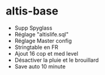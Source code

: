 # __altis-base__

* Supp Spyglass
* Réglage "altislife.sql"
* Réglage Master config
* Stringtable en FR
* Ajout 16 cop et med level
* Désactiver la pluie et le brouillard
* Save auto 10 minute

